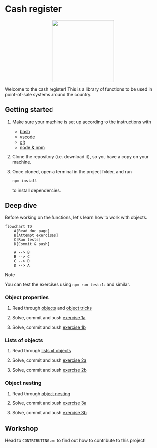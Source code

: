 # Cash register

<p align="center">
  <img src="./assets/cr-logo.png" width="200px">
</p>

Welcome to the cash register! This is a library of functions to be used in
point-of-sale systems around the country.

## Getting started

1. Make sure your machine is set up according to the instructions with

   - [bash](https://tech-docs.corndel.com/bash/)
   - [vscode](https://tech-docs.corndel.com/vscode/)
   - [git](https://tech-docs.corndel.com/git/)
   - [node & npm](https://tech-docs.corndel.com/js/installation.html)

1. Clone the repository (i.e. download it), so you have a copy on your machine.

1. Once cloned, open a terminal in the project folder, and run

   ```bash
   npm install
   ```

   to install dependencies.

## Deep dive

Before working on the functions, let's learn how to work with objects.

```mermaid
flowchart TD
    A[Read doc page]
    B[Attempt exercises]
    C[Run tests]
    D[Commit & push]

    A --> B
    B --> C
    C --> D
    D --> A
```

> [!NOTE]
>
> You can test the exercises using `npm run test:1a` and similar.

### Object properties

1. Read through [objects](https://tech-docs.corndel.com/js/objects.html) and
   [object tricks](https://tech-docs.corndel.com/js/object-tricks.html)

1. Solve, commit and push [exercise 1a](./exercises/1a.js)

1. Solve, commit and push [exercise 1b](./exercises/1b.js)

### Lists of objects

1. Read through
   [lists of objects](https://tech-docs.corndel.com/js/lists-of-objects.html)

1. Solve, commit and push [exercise 2a](./exercises/2a.js)

1. Solve, commit and push [exercise 2b](./exercises/2b.js)

### Object nesting

1. Read through
   [object nesting](https://tech-docs.corndel.com/js/object-nesting.html)

1. Solve, commit and push [exercise 3a](./exercises/3a.js)

1. Solve, commit and push [exercise 3b](./exercises/3b.js)

## Workshop

Head to `CONTRIBUTING.md` to find out how to contribute to this project!
